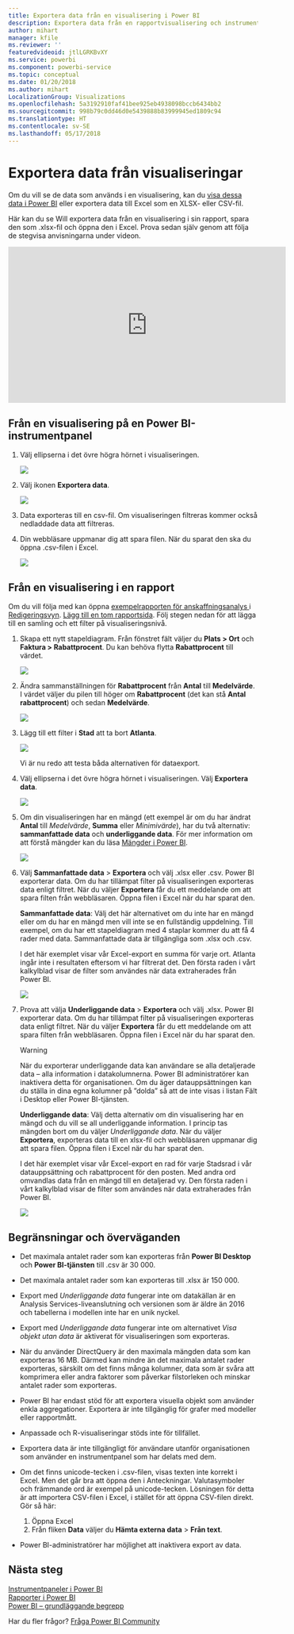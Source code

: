 ```yaml
---
title: Exportera data från en visualisering i Power BI
description: Exportera data från en rapportvisualisering och instrumentpanelvisualisering och visa dem i Excel.
author: mihart
manager: kfile
ms.reviewer: ''
featuredvideoid: jtlLGRKBvXY
ms.service: powerbi
ms.component: powerbi-service
ms.topic: conceptual
ms.date: 01/20/2018
ms.author: mihart
LocalizationGroup: Visualizations
ms.openlocfilehash: 5a3192910faf41bee925eb4938098bccb6434bb2
ms.sourcegitcommit: 998b79c0dd46d0e5439888b83999945ed1809c94
ms.translationtype: HT
ms.contentlocale: sv-SE
ms.lasthandoff: 05/17/2018
---
```

# <a name="export-data-from-visualizations"></a>Exportera data från visualiseringar
Om du vill se de data som används i en visualisering, kan du [visa dessa data i Power BI](service-reports-show-data.md) eller exportera data till Excel som en XLSX- eller CSV-fil.   

Här kan du se Will exportera data från en visualisering i sin rapport, spara den som .xlsx-fil och öppna den i Excel. Prova sedan själv genom att följa de stegvisa anvisningarna under videon.

<iframe width="560" height="315" src="https://www.youtube.com/embed/KjheMTGjDXw" frameborder="0" allowfullscreen></iframe>

## <a name="from-a-visualization-on-a-power-bi-dashboard"></a>Från en visualisering på en Power BI-instrumentpanel
1. Välj ellipserna i det övre högra hörnet i visualiseringen.
   
    ![](media/power-bi-visualization-export-data/pbi-export-tile3.png)
2. Välj ikonen **Exportera data**.
   
    ![](media/power-bi-visualization-export-data/pbi_export_dash.png)
3. Data exporteras till en csv-fil. Om visualiseringen filtreras kommer också nedladdade data att filtreras.
4. Din webbläsare uppmanar dig att spara filen.  När du sparat den ska du öppna .csv-filen i Excel.
   
    ![](media/power-bi-visualization-export-data/pbi-export-to-excel.png)

## <a name="from-a-visualization-in-a-report"></a>Från en visualisering i en rapport
Om du vill följa med kan öppna [exempelrapporten för anskaffningsanalys ](sample-procurement.md) i [Redigeringsvyn](service-reading-view-and-editing-view.md). [Lägg till en tom rapportsida](power-bi-report-add-page.md). Följ stegen nedan för att lägga till en samling och ett filter på visualiseringsnivå.

1. Skapa ett nytt stapeldiagram.  Från fönstret fält väljer du **Plats > Ort** och **Faktura > Rabattprocent**.  Du kan behöva flytta **Rabattprocent** till värdet. 
   
    ![](media/power-bi-visualization-export-data/power-bi-export-data3.png)
2. Ändra sammanställningen för **Rabattprocent** från **Antal** till **Medelvärde**. I värdet väljer du pilen till höger om **Rabattprocent** (det kan stå **Antal rabattprocent**) och sedan **Medelvärde**.
   
    ![](media/power-bi-visualization-export-data/power-bi-export-data6.png)
3. Lägg till ett filter i **Stad** att ta bort **Atlanta**.
   
   ![](media/power-bi-visualization-export-data/power-bi-export-data4.png)
   
   Vi är nu redo att testa båda alternativen för dataexport.
4. Välj ellipserna i det övre högra hörnet i visualiseringen. Välj **Exportera data**.
   
   ![](media/power-bi-visualization-export-data/power-bi-export-data2.png)
5. Om din visualiseringen har en mängd (ett exempel är om du har ändrat **Antal** till *Medelvärde*, **Summa** eller *Minimivärde*), har du två alternativ: **sammanfattade data** och **underliggande data**. För mer information om att förstå mängder kan du läsa [Mängder i Power BI](service-aggregates.md).
   
    ![](media/power-bi-visualization-export-data/power-bi-export-data5.png)
6. Välj **Sammanfattade data** > **Exportera** och välj .xlsx eller .csv. Power BI exporterar data.  Om du har tillämpat filter på visualiseringen exporteras data enligt filtret. När du väljer **Exportera** får du ett meddelande om att spara filten från webbläsaren. Öppna filen i Excel när du har sparat den.
   
   **Sammanfattade data**: Välj det här alternativet om du inte har en mängd eller om du har en mängd men vill inte se en fullständig uppdelning. Till exempel, om du har ett stapeldiagram med 4 staplar kommer du att få 4 rader med data. Sammanfattade data är tillgängliga som .xlsx och .csv.
   
   I det här exemplet visar vår Excel-export en summa för varje ort. Atlanta ingår inte i resultaten eftersom vi har filtrerat det.  Den första raden i vårt kalkylblad visar de filter som användes när data extraherades från Power BI.
   
   ![](media/power-bi-visualization-export-data/power-bi-export-data7.png)
7. Prova att välja **Underliggande data** > **Exportera** och välj .xlsx. Power BI exporterar data. Om du har tillämpat filter på visualiseringen exporteras data enligt filtret. När du väljer **Exportera** får du ett meddelande om att spara filten från webbläsaren. Öppna filen i Excel när du har sparat den.
   
   >[!WARNING]
   >När du exporterar underliggande data kan användare se alla detaljerade data – alla information i datakolumnerna. Power BI administratörer kan inaktivera detta för organisationen. Om du äger datauppsättningen kan du ställa in dina egna kolumner på ”dolda” så att de inte visas i listan Fält i Desktop eller Power BI-tjänsten.
   
   
   **Underliggande data**: Välj detta alternativ om din visualisering har en mängd och du vill se all underliggande information. I princip tas mängden bort om du väljer *Underliggande data*. När du väljer **Exportera**, exporteras data till en xlsx-fil och webbläsaren uppmanar dig att spara filen. Öppna filen i Excel när du har sparat den.
   
   I det här exemplet visar vår Excel-export en rad för varje Stadsrad i vår datauppsättning och rabattprocent för den posten. Med andra ord omvandlas data från en mängd till en detaljerad vy. Den första raden i vårt kalkylblad visar de filter som användes när data extraherades från Power BI.  
   
   ![](media/power-bi-visualization-export-data/power-bi-export-data8.png)

## <a name="limitations-and-considerations"></a>Begränsningar och överväganden
* Det maximala antalet rader som kan exporteras från **Power BI Desktop** och **Power BI-tjänsten** till .csv är 30 000.
* Det maximala antalet rader som kan exporteras till .xlsx är 150 000.
* Export med *Underliggande data* fungerar inte om datakällan är en Analysis Services-liveanslutning och versionen som är äldre än 2016 och tabellerna i modellen inte har en unik nyckel.  
* Export med *Underliggande data* fungerar inte om alternativet *Visa objekt utan data* är aktiverat för visualiseringen som exporteras.
* När du använder DirectQuery är den maximala mängden data som kan exporteras 16 MB. Därmed kan mindre än det maximala antalet rader exporteras, särskilt om det finns många kolumner, data som är svåra att komprimera eller andra faktorer som påverkar filstorleken och minskar antalet rader som exporteras.
* Power BI har endast stöd för att exportera visuella objekt som använder enkla aggregationer. Exportera är inte tillgänglig för grafer med modeller eller rapportmått.
* Anpassade och R-visualiseringar stöds inte för tillfället.
* Exportera data är inte tillgängligt för användare utanför organisationen som använder en instrumentpanel som har delats med dem. 
* Om det finns unicode-tecken i .csv-filen, visas texten inte korrekt i Excel. Men det går bra att öppna den i Anteckningar. Valutasymboler och främmande ord är exempel på unicode-tecken. Lösningen för detta är att importera CSV-filen i Excel, i stället för att öppna CSV-filen direkt. Gör så här:
  
  1. Öppna Excel
  2. Från fliken **Data** väljer du **Hämta externa data** > **Från text**.
* Power BI-administratörer har möjlighet att inaktivera export av data.

## <a name="next-steps"></a>Nästa steg
[Instrumentpaneler i Power BI](service-dashboards.md)  
[Rapporter i Power BI](service-reports.md)  
[Power BI – grundläggande begrepp](service-basic-concepts.md)

Har du fler frågor? [Fråga Power BI Community](http://community.powerbi.com/)

